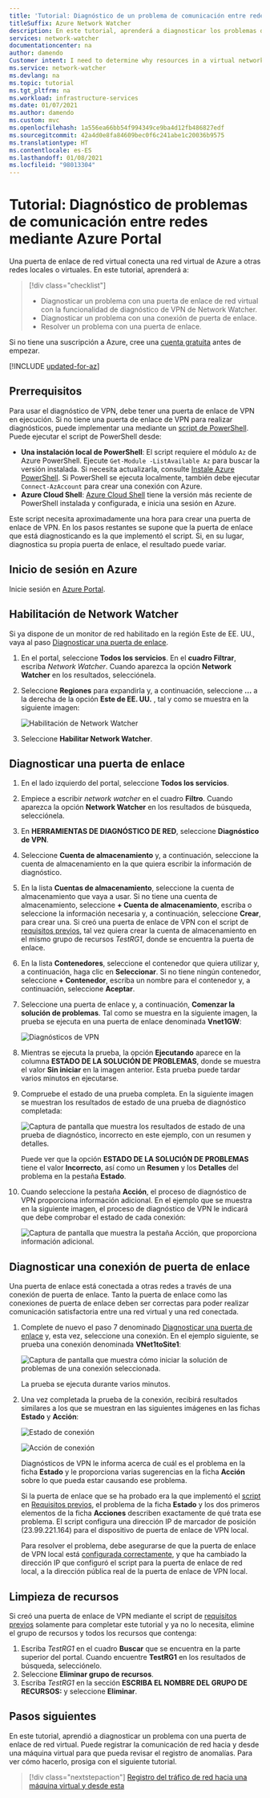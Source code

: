 ```yaml
---
title: 'Tutorial: Diagnóstico de un problema de comunicación entre redes mediante Azure Portal'
titleSuffix: Azure Network Watcher
description: En este tutorial, aprenderá a diagnosticar los problemas de comunicación entre una red virtual de Azure conectada a una red local o a otra red virtual, a través de una puerta de enlace de red virtual de Azure, mediante la capacidad de diagnóstico de VPN de Network Watcher.
services: network-watcher
documentationcenter: na
author: damendo
Customer intent: I need to determine why resources in a virtual network can't communicate with resources in a different network.
ms.service: network-watcher
ms.devlang: na
ms.topic: tutorial
ms.tgt_pltfrm: na
ms.workload: infrastructure-services
ms.date: 01/07/2021
ms.author: damendo
ms.custom: mvc
ms.openlocfilehash: 1a556ea66bb54f994349ce9ba4d12fb486827edf
ms.sourcegitcommit: 42a4d0e8fa84609bec0f6c241abe1c20036b9575
ms.translationtype: HT
ms.contentlocale: es-ES
ms.lasthandoff: 01/08/2021
ms.locfileid: "98013304"
---
```

# <a name="tutorial-diagnose-a-communication-problem-between-networks-using-the-azure-portal"></a>Tutorial: Diagnóstico de problemas de comunicación entre redes mediante Azure Portal

Una puerta de enlace de red virtual conecta una red virtual de Azure a otras redes locales o virtuales. En este tutorial, aprenderá a:

> [!div class="checklist"]
> * Diagnosticar un problema con una puerta de enlace de red virtual con la funcionalidad de diagnóstico de VPN de Network Watcher.
> * Diagnosticar un problema con una conexión de puerta de enlace.
> * Resolver un problema con una puerta de enlace.

Si no tiene una suscripción a Azure, cree una [cuenta gratuita](https://azure.microsoft.com/free/?WT.mc_id=A261C142F) antes de empezar.


[!INCLUDE [updated-for-az](../../includes/updated-for-az.md)]

## <a name="prerequisites"></a>Prerrequisitos

Para usar el diagnóstico de VPN, debe tener una puerta de enlace de VPN en ejecución. Si no tiene una puerta de enlace de VPN para realizar diagnósticos, puede implementar una mediante un [script de PowerShell](../vpn-gateway/scripts/vpn-gateway-sample-site-to-site-powershell.md?toc=%2fazure%2fnetwork-watcher%2ftoc.json). Puede ejecutar el script de PowerShell desde:
- **Una instalación local de PowerShell**: El script requiere el módulo `Az` de Azure PowerShell. Ejecute `Get-Module -ListAvailable Az` para buscar la versión instalada. Si necesita actualizarla, consulte [Instale Azure PowerShell](/powershell/azure/install-Az-ps). Si PowerShell se ejecuta localmente, también debe ejecutar `Connect-AzAccount` para crear una conexión con Azure.
- **Azure Cloud Shell**: [Azure Cloud Shell](https://shell.azure.com/powershell) tiene la versión más reciente de PowerShell instalada y configurada, e inicia una sesión en Azure.

Este script necesita aproximadamente una hora para crear una puerta de enlace de VPN. En los pasos restantes se supone que la puerta de enlace que está diagnosticando es la que implementó el script. Si, en su lugar, diagnostica su propia puerta de enlace, el resultado puede variar.

## <a name="sign-in-to-azure"></a>Inicio de sesión en Azure

Inicie sesión en [Azure Portal](https://portal.azure.com).

## <a name="enable-network-watcher"></a>Habilitación de Network Watcher

Si ya dispone de un monitor de red habilitado en la región Este de EE. UU., vaya al paso [Diagnosticar una puerta de enlace](#diagnose-a-gateway).

1. En el portal, seleccione **Todos los servicios**. En el **cuadro Filtrar**, escriba *Network Watcher*. Cuando aparezca la opción **Network Watcher** en los resultados, selecciónela.
2. Seleccione **Regiones** para expandirla y, a continuación, seleccione **...**  a la derecha de la opción **Este de EE. UU.** , tal y como se muestra en la siguiente imagen:

    ![Habilitación de Network Watcher](./media/diagnose-communication-problem-between-networks/enable-network-watcher.png)

3. Seleccione **Habilitar Network Watcher**.

## <a name="diagnose-a-gateway"></a>Diagnosticar una puerta de enlace

1. En el lado izquierdo del portal, seleccione **Todos los servicios**.
2. Empiece a escribir *network watcher* en el cuadro **Filtro**. Cuando aparezca la opción **Network Watcher** en los resultados de búsqueda, selecciónela.
3. En **HERRAMIENTAS DE DIAGNÓSTICO DE RED**, seleccione **Diagnóstico de VPN**.
4. Seleccione **Cuenta de almacenamiento** y, a continuación, seleccione la cuenta de almacenamiento en la que quiera escribir la información de diagnóstico.
5. En la lista **Cuentas de almacenamiento**, seleccione la cuenta de almacenamiento que vaya a usar. Si no tiene una cuenta de almacenamiento, seleccione **+ Cuenta de almacenamiento**, escriba o seleccione la información necesaria y, a continuación, seleccione **Crear**, para crear una. Si creó una puerta de enlace de VPN con el script de [requisitos previos](#prerequisites), tal vez quiera crear la cuenta de almacenamiento en el mismo grupo de recursos *TestRG1*, donde se encuentra la puerta de enlace.
6. En la lista **Contenedores**, seleccione el contenedor que quiera utilizar y, a continuación, haga clic en **Seleccionar**. Si no tiene ningún contenedor, seleccione **+ Contenedor**, escriba un nombre para el contenedor y, a continuación, seleccione **Aceptar**.
7. Seleccione una puerta de enlace y, a continuación, **Comenzar la solución de problemas**. Tal como se muestra en la siguiente imagen, la prueba se ejecuta en una puerta de enlace denominada **Vnet1GW**:

    ![Diagnósticos de VPN](./media/diagnose-communication-problem-between-networks/vpn-diagnostics.png)

8. Mientras se ejecuta la prueba, la opción **Ejecutando** aparece en la columna **ESTADO DE LA SOLUCIÓN DE PROBLEMAS**, donde se muestra el valor **Sin iniciar** en la imagen anterior. Esta prueba puede tardar varios minutos en ejecutarse.
9. Compruebe el estado de una prueba completa. En la siguiente imagen se muestran los resultados de estado de una prueba de diagnóstico completada:

    ![Captura de pantalla que muestra los resultados de estado de una prueba de diagnóstico, incorrecto en este ejemplo, con un resumen y detalles.](./media/diagnose-communication-problem-between-networks/status.png)

    Puede ver que la opción **ESTADO DE LA SOLUCIÓN DE PROBLEMAS** tiene el valor **Incorrecto**, así como un **Resumen** y los **Detalles** del problema en la pestaña **Estado**.
10. Cuando seleccione la pestaña **Acción**, el proceso de diagnóstico de VPN proporciona información adicional. En el ejemplo que se muestra en la siguiente imagen, el proceso de diagnóstico de VPN le indicará que debe comprobar el estado de cada conexión:

    ![Captura de pantalla que muestra la pestaña Acción, que proporciona información adicional.](./media/diagnose-communication-problem-between-networks/action.png)

## <a name="diagnose-a-gateway-connection"></a>Diagnosticar una conexión de puerta de enlace

Una puerta de enlace está conectada a otras redes a través de una conexión de puerta de enlace. Tanto la puerta de enlace como las conexiones de puerta de enlace deben ser correctas para poder realizar comunicación satisfactoria entre una red virtual y una red conectada.

1. Complete de nuevo el paso 7 denominado [Diagnosticar una puerta de enlace](#diagnose-a-gateway) y, esta vez, seleccione una conexión. En el ejemplo siguiente, se prueba una conexión denominada **VNet1toSite1**:

    ![Captura de pantalla que muestra cómo iniciar la solución de problemas de una conexión seleccionada.](./media/diagnose-communication-problem-between-networks/connection.png)

    La prueba se ejecuta durante varios minutos.
2. Una vez completada la prueba de la conexión, recibirá resultados similares a los que se muestran en las siguientes imágenes en las fichas **Estado** y **Acción**:

    ![Estado de conexión](./media/diagnose-communication-problem-between-networks/connection-status.png)

    ![Acción de conexión](./media/diagnose-communication-problem-between-networks/connection-action.png)

    Diagnósticos de VPN le informa acerca de cuál es el problema en la ficha **Estado** y le proporciona varias sugerencias en la ficha **Acción** sobre lo que pueda estar causando ese problema.

    Si la puerta de enlace que se ha probado era la que implementó el [script](../vpn-gateway/scripts/vpn-gateway-sample-site-to-site-powershell.md?toc=%2fazure%2fnetwork-watcher%2ftoc.json) en [Requisitos previos](#prerequisites), el problema de la ficha **Estado** y los dos primeros elementos de la ficha **Acciones** describen exactamente de qué trata ese problema. El script configura una dirección IP de marcador de posición (23.99.221.164) para el dispositivo de puerta de enlace de VPN local.

    Para resolver el problema, debe asegurarse de que la puerta de enlace de VPN local está [configurada correctamente](../vpn-gateway/vpn-gateway-about-vpn-devices.md?toc=%2fazure%2fnetwork-watcher%2ftoc.json), y que ha cambiado la dirección IP que configuró el script para la puerta de enlace de red local, a la dirección pública real de la puerta de enlace de VPN local.

## <a name="clean-up-resources"></a>Limpieza de recursos

Si creó una puerta de enlace de VPN mediante el script de [requisitos previos](#prerequisites) solamente para completar este tutorial y ya no lo necesita, elimine el grupo de recursos y todos los recursos que contenga:

1. Escriba *TestRG1* en el cuadro **Buscar** que se encuentra en la parte superior del portal. Cuando encuentre **TestRG1** en los resultados de búsqueda, selecciónelo.
2. Seleccione **Eliminar grupo de recursos**.
3. Escriba *TestRG1* en la sección **ESCRIBA EL NOMBRE DEL GRUPO DE RECURSOS:** y seleccione **Eliminar**.

## <a name="next-steps"></a>Pasos siguientes

En este tutorial, aprendió a diagnosticar un problema con una puerta de enlace de red virtual. Puede registrar la comunicación de red hacia y desde una máquina virtual para que pueda revisar el registro de anomalías. Para ver cómo hacerlo, prosiga con el siguiente tutorial.

> [!div class="nextstepaction"]
> [Registro del tráfico de red hacia una máquina virtual y desde esta](network-watcher-nsg-flow-logging-portal.md)
